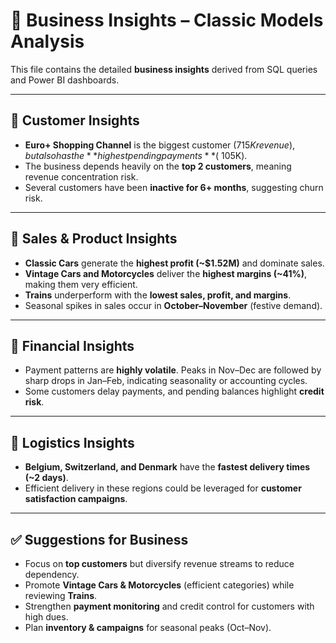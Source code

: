 # 📌 Business Insights – Classic Models Analysis  

This file contains the detailed **business insights** derived from SQL queries and Power BI dashboards.  

---

## 🔹 Customer Insights  
- **Euro+ Shopping Channel** is the biggest customer ($715K revenue), but also has the **highest pending payments** (~$105K).  
- The business depends heavily on the **top 2 customers**, meaning revenue concentration risk.  
- Several customers have been **inactive for 6+ months**, suggesting churn risk.  

---

## 🔹 Sales & Product Insights  
- **Classic Cars** generate the **highest profit (~$1.52M)** and dominate sales.  
- **Vintage Cars and Motorcycles** deliver the **highest margins (~41%)**, making them very efficient.  
- **Trains** underperform with the **lowest sales, profit, and margins**.  
- Seasonal spikes in sales occur in **October–November** (festive demand).  

---

## 🔹 Financial Insights  
- Payment patterns are **highly volatile**. Peaks in Nov–Dec are followed by sharp drops in Jan–Feb, indicating seasonality or accounting cycles.  
- Some customers delay payments, and pending balances highlight **credit risk**.  

---

## 🔹 Logistics Insights  
- **Belgium, Switzerland, and Denmark** have the **fastest delivery times (~2 days)**.  
- Efficient delivery in these regions could be leveraged for **customer satisfaction campaigns**.  

---

## ✅ Suggestions for Business  
- Focus on **top customers** but diversify revenue streams to reduce dependency.  
- Promote **Vintage Cars & Motorcycles** (efficient categories) while reviewing **Trains**.  
- Strengthen **payment monitoring** and credit control for customers with high dues.  
- Plan **inventory & campaigns** for seasonal peaks (Oct–Nov).  
